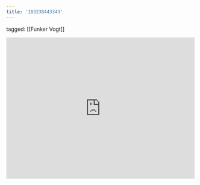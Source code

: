 ```yaml
---
title: '183238443343'
---
```

tagged: [[Funker Vogt]]
<iframe allow="accelerometer; autoplay; clipboard-write; encrypted-media; gyroscope; picture-in-picture" allowfullscreen="" frameborder="0" height="375" id="youtube_iframe" src="https://www.youtube.com/embed/0V6Egbc8PVU?feature=oembed&amp;enablejsapi=1&amp;origin=https://safe.txmblr.com&amp;wmode=opaque" width="500"></iframe>